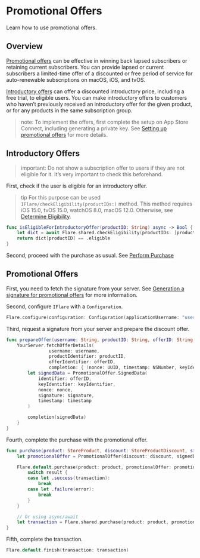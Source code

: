 # Promotional Offers

Learn how to use promotional offers.

## Overview

[Promotional offers](https://developer.apple.com/documentation/storekit/in-app_purchase/original_api_for_in-app_purchase/subscriptions_and_offers/implementing_promotional_offers_in_your_app) can be effective in winning back lapsed subscribers or retaining current subscribers. You can provide lapsed or current subscribers a limited-time offer of a discounted or free period of service for auto-renewable subscriptions on macOS, iOS, and tvOS.

[Introductory offers](https://developer.apple.com/documentation/storekit/in-app_purchase/original_api_for_in-app_purchase/subscriptions_and_offers/implementing_introductory_offers_in_your_app#2940726) can offer a discounted introductory price, including a free trial, to eligible users. You can make introductory offers to customers who haven’t previously received an introductory offer for the given product, or for any products in the same subscription group.

> note: To implement the offers, first complete the setup on App Store Connect, including generating a private key. See [Setting up promotional offers](https://developer.apple.com/documentation/storekit/in-app_purchase/original_api_for_in-app_purchase/subscriptions_and_offers/setting_up_promotional_offers) for more details.

## Introductory Offers

> important: Do not show a subscription offer to users if they are not eligible for it. It’s very important to check this beforehand.

First, check if the user is eligible for an introductory offer.

> tip For this purpose can be used ``IFlare/checkEligibility(productIDs:)`` method. This method requires iOS 15.0, tvOS 15.0, watchOS 8.0, macOS 12.0. Otherwise, see [Determine Eligibility](https://developer.apple.com/documentation/storekit/in-app_purchase/original_api_for_in-app_purchase/subscriptions_and_offers/implementing_introductory_offers_in_your_app#2940726). 

```swift
func isEligibleForIntroductoryOffer(productID: String) async -> Bool {
    let dict = await Flare.shared.checkEligibility(productIDs: [productID])
    return dict[productID] == .eligible
}
```

Second, proceed with the purchase as usual. See [Perform Purchase](<doc:perform-purchase>)

## Promotional Offers

First, you need to fetch the signature from your server. See [Generation a signature for promotional offers](https://developer.apple.com/documentation/storekit/in-app_purchase/original_api_for_in-app_purchase/subscriptions_and_offers/generating_a_signature_for_promotional_offers) for more information.

Second, configure ``IFlare`` with a ``Configuration``.

```swift
Flare.configure(configuration: Configuration(applicationUsername: "username"))
```

Third, request a signature from your server and prepare the discount offer.

```swift
func prepareOffer(username: String, productID: String, offerID: String, completion: @escaping (PromotionalOffer.SignedData) -> Void) {
    YourServer.fetchOfferDetails(
                username: username,
                productIdentifier: productID,
                offerIdentifier: offerID,
                completion: { (nonce: UUID, timestamp: NSNumber, keyIdentifier: String, signature: String) in
        let signedData = PromotionalOffer.SignedData(
            identifier: offerID,
            keyIdentifier: keyIdentifier,
            nonce: nonce,
            signature: signature,
            timestamp: timestamp
        )

        completion(signedData)
    }
}
```

Fourth, complete the purchase with the promotional offer.

```swift
func purchase(product: StoreProduct, discount: StoreProductDiscount, signedData: SignedData) {
    let promotionalOffer = PromotionalOffer(discount: discount, signedData: signedData)

    Flare.default.purchase(product: product, promotionalOffer: promotionalOffer) { result in
        switch result {
        case let .success(transaction):
            break
        case let .failure(error):
            break
        }
    }

    // Or using async/await
    let transaction = Flare.shared.purchase(product: product, promotionalOffer: promotionalOffer)
}
```

Fifth, complete the transaction.

```swift
Flare.default.finish(transaction: transaction)
```
